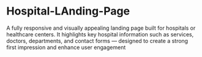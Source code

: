 # Hospital-LAnding-Page
A fully responsive and visually appealing landing page built for hospitals or healthcare centers. It highlights key hospital information such as services, doctors, departments, and contact forms — designed to create a strong first impression and enhance user engagement
